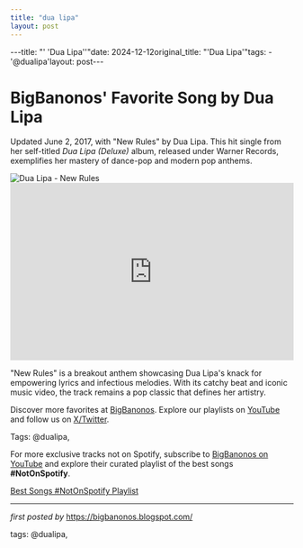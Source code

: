 ```yaml
---
title: "dua lipa"
layout: post
---
```

---title: "' 'Dua Lipa''"date: 2024-12-12original_title: "'Dua Lipa'"tags:  - '@dualipa'layout: post---<!-- Post Title --><h1 >BigBanonos' Favorite Song by Dua Lipa</h1> <!-- Introductory Text --><p >Updated June 2, 2017, with "New Rules" by Dua Lipa. This hit single from her self-titled *Dua Lipa (Deluxe)* album, released under Warner Records, exemplifies her mastery of dance-pop and modern pop anthems.</p> <!-- Featured Image --><div > <img src="https://cdn.media.amplience.net/i/naras/DuaLipa.webp?w=840" alt="Dua Lipa - New Rules" /></div> <!-- YouTube Video Embed --><div > <iframe width="100%" height="315" src="https://www.youtube.com/embed/k2qgadSvNyU" title="Dua Lipa - New Rules (Official Music Video)" frameborder="0" allow="accelerometer; autoplay; clipboard-write; encrypted-media; gyroscope; picture-in-picture; web-share" referrerpolicy="strict-origin-when-cross-origin" allowfullscreen></iframe></div> <!-- Song Information --><div > <p>"New Rules" is a breakout anthem showcasing Dua Lipa's knack for empowering lyrics and infectious melodies. With its catchy beat and iconic music video, the track remains a pop classic that defines her artistry.</p></div> <!-- Footer Links --><div > <p>Discover more favorites at <a href="https://bigbanonos.blogspot.com/" target="_blank">BigBanonos</a>. Explore our playlists on <a href="https://www.youtube.com/@BigBanonos" target="_blank">YouTube</a> and follow us on <a href="https://x.com/bigbanonos" target="_blank">X/Twitter</a>.</p></div> <!-- Tags --><p >Tags: @dualipa,</p><!--Subscribe and Playlist Links--><div>    <p>For more exclusive tracks not on Spotify, subscribe to <a href="https://www.youtube.com/@BigBanonos" target="_blank">BigBanonos on YouTube</a> and explore their curated playlist of the best songs <strong>#NotOnSpotify</strong>.</p>    <p><a href="https://www.youtube.com/playlist?list=PLtuNtuTatqI0kFahUCbtbfenC_ET5O_tr" target="_blank">Best Songs #NotOnSpotify Playlist<br /></a></p></div><hr /><p><em>first posted by</em> <a href="https://bigbanonos.blogspot.com/" rel="noopener" target="_new">https://bigbanonos.blogspot.com/</a></p><p>tags: @dualipa,</p>